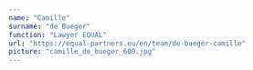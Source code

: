 ```yaml
---
name: "Camille"
surname: "de Bueger"
function: "Lawyer EQUAL"
url: "https://equal-partners.eu/en/team/de-bueger-camille"
picture: "camille_de_bueger_600.jpg"
---
```

